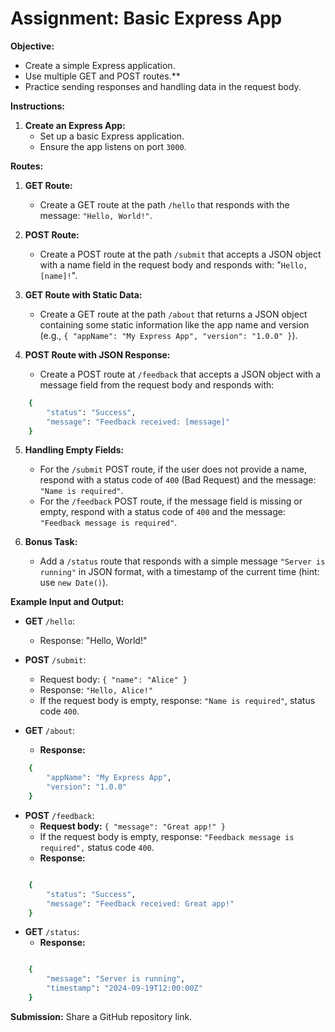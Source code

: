 # Assignment: Basic Express App

**Objective:**

- Create a simple Express application.
- Use multiple GET and POST routes.\*\*
- Practice sending responses and handling data in the request body.

**Instructions:**

1.  **Create an Express App:**
    - Set up a basic Express application.
    - Ensure the app listens on port `3000`.

**Routes:**

1. **GET Route:**
   - Create a GET route at the path `/hello` that responds with the message: `"Hello, World!"`.
2. **POST Route:**

   - Create a POST route at the path `/submit` that accepts a JSON object with a name field in the request body and responds with: "`Hello, [name]!`".

3. **GET Route with Static Data:**

   - Create a GET route at the path `/about` that returns a JSON object containing some static information like the app name and version (e.g., `{ "appName": "My Express App", "version": "1.0.0" }`).

4. **POST Route with JSON Response:**
   - Create a POST route at `/feedback` that accepts a JSON object with a message field from the request body and responds with:

```bash
    {
        "status": "Success",
        "message": "Feedback received: [message]"
    }
```

5. **Handling Empty Fields:**

   - For the `/submit` POST route, if the user does not provide a name, respond with a status code of `400` (Bad Request) and the message: `"Name is required"`.
   - For the `/feedback` POST route, if the message field is missing or empty, respond with a status code of `400` and the message: `"Feedback message is required"`.

6. **Bonus Task:**
   - Add a `/status` route that responds with a simple message `"Server is running"` in JSON format, with a timestamp of the current time (hint: use `new Date()`).

**Example Input and Output:**

- **GET** `/hello`:
  - Response: "Hello, World!"
- **POST** `/submit`:

  - Request body: `{ "name": "Alice" }`
  - Response: `"Hello, Alice!"`
  - If the request body is empty, response: `"Name is required"`, status code `400`.

- **GET** `/about`:
  - **Response:**

```bash
    {
    	"appName": "My Express App",
    	"version": "1.0.0"
    }
```

- **POST** `/feedback`:
  - **Request body:** `{ "message": "Great app!" }`
  - If the request body is empty, response: `"Feedback message is required",` status code `400`.
  - **Response:**

```bash

    {
    	"status": "Success",
    	"message": "Feedback received: Great app!"
    }

```

- **GET** `/status`:
  - **Response:**

```bash

    {
	    "message": "Server is running",
	    "timestamp": "2024-09-19T12:00:00Z"
    }

```

**Submission:**
Share a GitHub repository link.
